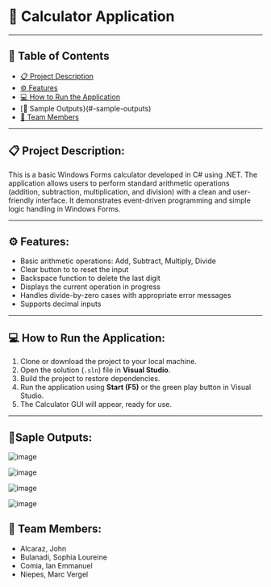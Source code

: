 # 🧮 Calculator Application

---
## 📑 Table of Contents

- [📋 Project Description](#-project-description)
- [⚙ Features](#-features)
- [💻 How to Run the Application](#-how-to-run-the-application)
- [📸 Sample Outputs}(#-sample-outputs)
- [👥 Team Members](#-team-members)

---
## 📋 Project Description:

This is a basic Windows Forms calculator developed in C# using .NET. The application allows users to perform standard arithmetic operations (addition, subtraction, multiplication, and division) with a clean and user-friendly interface. It demonstrates event-driven programming and simple logic handling in Windows Forms.

---
## ⚙ Features:

- Basic arithmetic operations: Add, Subtract, Multiply, Divide
- Clear button to to reset the input
- Backspace function to delete the last digit
- Displays the current operation in progress
- Handles divide-by-zero cases with appropriate error messages
- Supports decimal inputs

---
## 💻 How to Run the Application:

1. Clone or download the project to your local machine.
2. Open the solution (`.sln`) file in **Visual Studio**.
3. Build the project to restore dependencies.
4. Run the application using **Start (F5)** or the green play button in Visual Studio.
5. The Calculator GUI will appear, ready for use.

---
## 📸Saple Outputs:

![image](https://github.com/user-attachments/assets/090010e1-0d69-48d3-b186-f9e988f7d85b)

![image](https://github.com/user-attachments/assets/5e7044e4-a89d-482f-8e17-0cc510c77f5a)

![image](https://github.com/user-attachments/assets/99055bb5-3aa1-406c-a0a8-746c749e265d)

![image](https://github.com/user-attachments/assets/6cb9e02a-3856-497d-baa6-b297b1c54f17)



## 👥 Team Members:

- Alcaraz, John  
- Bulanadi, Sophia Loureine  
- Comia, Ian Emmanuel  
- Niepes, Marc Vergel

